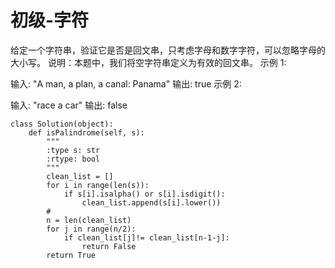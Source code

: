 # 初级-字符

给定一个字符串，验证它是否是回文串，只考虑字母和数字字符，可以忽略字母的大小写。
说明：本题中，我们将空字符串定义为有效的回文串。
示例 1:

输入: "A man, a plan, a canal: Panama"
输出: true
示例 2:

输入: "race a car"
输出: false

```
class Solution(object):
    def isPalindrome(self, s):
        """
        :type s: str
        :rtype: bool
        """
        clean_list = []
        for i in range(len(s)):
            if s[i].isalpha() or s[i].isdigit():
                clean_list.append(s[i].lower())
        #
        n = len(clean_list)
        for j in range(n/2):
            if clean_list[j]!= clean_list[n-1-j]:
                return False
        return True
        
```


